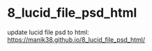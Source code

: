# 8_lucid_file_psd_html
update lucid file psd to html:  https://manik38.github.io/8_lucid_file_psd_html/

